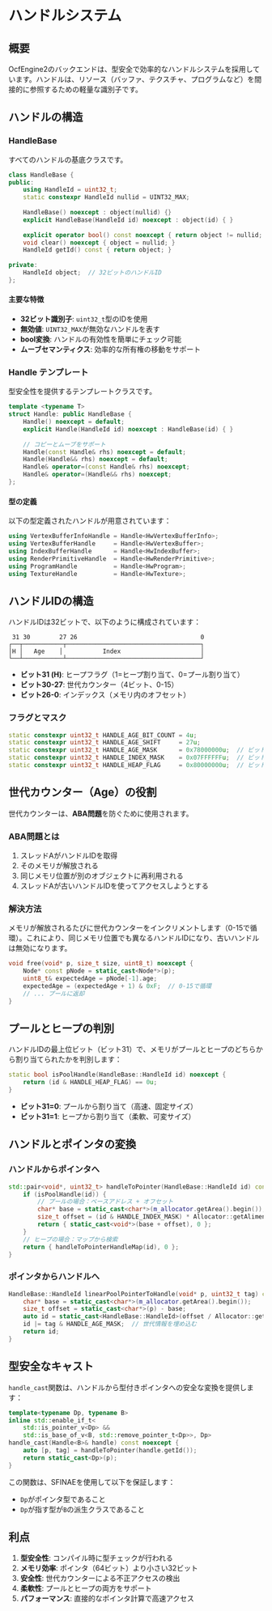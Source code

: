 # ハンドルシステム

## 概要

OcfEngine2のバックエンドは、型安全で効率的なハンドルシステムを採用しています。ハンドルは、リソース（バッファ、テクスチャ、プログラムなど）を間接的に参照するための軽量な識別子です。

## ハンドルの構造

### HandleBase

すべてのハンドルの基底クラスです。

```cpp
class HandleBase {
public:
    using HandleId = uint32_t;
    static constexpr HandleId nullid = UINT32_MAX;
    
    HandleBase() noexcept : object(nullid) {}
    explicit HandleBase(HandleId id) noexcept : object(id) { }
    
    explicit operator bool() const noexcept { return object != nullid; }
    void clear() noexcept { object = nullid; }
    HandleId getId() const { return object; }
    
private:
    HandleId object;  // 32ビットのハンドルID
};
```

#### 主要な特徴

- **32ビット識別子**: `uint32_t`型のIDを使用
- **無効値**: `UINT32_MAX`が無効なハンドルを表す
- **bool変換**: ハンドルの有効性を簡単にチェック可能
- **ムーブセマンティクス**: 効率的な所有権の移動をサポート

### Handle<T> テンプレート

型安全性を提供するテンプレートクラスです。

```cpp
template <typename T>
struct Handle: public HandleBase {
    Handle() noexcept = default;
    explicit Handle(HandleId id) noexcept : HandleBase(id) { }
    
    // コピーとムーブをサポート
    Handle(const Handle& rhs) noexcept = default;
    Handle(Handle&& rhs) noexcept = default;
    Handle& operator=(const Handle& rhs) noexcept;
    Handle& operator=(Handle&& rhs) noexcept;
};
```

#### 型の定義

以下の型定義されたハンドルが用意されています：

```cpp
using VertexBufferInfoHandle = Handle<HwVertexBufferInfo>;
using VertexBufferHandle     = Handle<HwVertexBuffer>;
using IndexBufferHandle      = Handle<HwIndexBuffer>;
using RenderPrimitiveHandle  = Handle<HwRenderPrimitive>;
using ProgramHandle          = Handle<HwProgram>;
using TextureHandle          = Handle<HwTexture>;
```

## ハンドルIDの構造

ハンドルIDは32ビットで、以下のように構成されています：

```
 31 30        27 26                                  0
┌──┬───────────┬─────────────────────────────────────┐
│H │   Age    │           Index                      │
└──┴───────────┴─────────────────────────────────────┘
```

- **ビット31 (H)**: ヒープフラグ（1=ヒープ割り当て、0=プール割り当て）
- **ビット30-27**: 世代カウンター（4ビット、0-15）
- **ビット26-0**: インデックス（メモリ内のオフセット）

### フラグとマスク

```cpp
static constexpr uint32_t HANDLE_AGE_BIT_COUNT = 4u;
static constexpr uint32_t HANDLE_AGE_SHIFT     = 27u;
static constexpr uint32_t HANDLE_AGE_MASK      = 0x78000000u;  // ビット30-27
static constexpr uint32_t HANDLE_INDEX_MASK    = 0x07FFFFFFu;  // ビット26-0
static constexpr uint32_t HANDLE_HEAP_FLAG     = 0x80000000u;  // ビット31
```

## 世代カウンター（Age）の役割

世代カウンターは、**ABA問題**を防ぐために使用されます。

### ABA問題とは

1. スレッドAがハンドルIDを取得
2. そのメモリが解放される
3. 同じメモリ位置が別のオブジェクトに再利用される
4. スレッドAが古いハンドルIDを使ってアクセスしようとする

### 解決方法

メモリが解放されるたびに世代カウンターをインクリメントします（0-15で循環）。これにより、同じメモリ位置でも異なるハンドルIDになり、古いハンドルは無効になります。

```cpp
void free(void* p, size_t size, uint8_t) noexcept {
    Node* const pNode = static_cast<Node*>(p);
    uint8_t& expectedAge = pNode[-1].age;
    expectedAge = (expectedAge + 1) & 0xF;  // 0-15で循環
    // ... プールに返却
}
```

## プールとヒープの判別

ハンドルIDの最上位ビット（ビット31）で、メモリがプールとヒープのどちらから割り当てられたかを判別します：

```cpp
static bool isPoolHandle(HandleBase::HandleId id) noexcept {
    return (id & HANDLE_HEAP_FLAG) == 0u;
}
```

- **ビット31=0**: プールから割り当て（高速、固定サイズ）
- **ビット31=1**: ヒープから割り当て（柔軟、可変サイズ）

## ハンドルとポインタの変換

### ハンドルからポインタへ

```cpp
std::pair<void*, uint32_t> handleToPointer(HandleBase::HandleId id) const noexcept {
    if (isPoolHandle(id)) {
        // プールの場合：ベースアドレス + オフセット
        char* base = static_cast<char*>(m_allocator.getArea().begin());
        size_t offset = (id & HANDLE_INDEX_MASK) * Allocator::getAliment();
        return { static_cast<void*>(base + offset), 0 };
    }
    // ヒープの場合：マップから検索
    return { handleToPointerHandleMap(id), 0 };
}
```

### ポインタからハンドルへ

```cpp
HandleBase::HandleId linearPoolPointerToHandle(void* p, uint32_t tag) const noexcept {
    char* base = static_cast<char*>(m_allocator.getArea().begin());
    size_t offset = static_cast<char*>(p) - base;
    auto id = static_cast<HandleBase::HandleId>(offset / Allocator::getAliment());
    id |= tag & HANDLE_AGE_MASK;  // 世代情報を埋め込む
    return id;
}
```

## 型安全なキャスト

`handle_cast`関数は、ハンドルから型付きポインタへの安全な変換を提供します：

```cpp
template<typename Dp, typename B>
inline std::enable_if_t<
    std::is_pointer_v<Dp> &&
    std::is_base_of_v<B, std::remove_pointer_t<Dp>>, Dp>
handle_cast(Handle<B>& handle) const noexcept {
    auto [p, tag] = handleToPointer(handle.getId());
    return static_cast<Dp>(p);
}
```

この関数は、SFINAEを使用して以下を保証します：
- `Dp`がポインタ型であること
- `Dp`が指す型が`B`の派生クラスであること

## 利点

1. **型安全性**: コンパイル時に型チェックが行われる
2. **メモリ効率**: ポインタ（64ビット）より小さい32ビット
3. **安全性**: 世代カウンターによる不正アクセスの検出
4. **柔軟性**: プールとヒープの両方をサポート
5. **パフォーマンス**: 直接的なポインタ計算で高速アクセス
